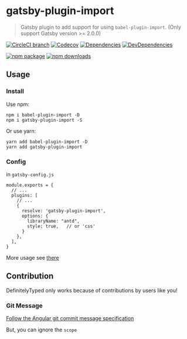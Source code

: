 # gatsby-plugin-import

> Gatsby plugin to add support for using `babel-plugin-import`.
> (Only support Gatsby version >= 2.0.0)

[![CircleCI branch](https://img.shields.io/circleci/project/github/xyy94813/gatsby-plugin-import/master.svg?style=flat-square)](https://circleci.com/gh/xyy94813/gatsby-plugin-import)
[![Codecov](https://img.shields.io/codecov/c/github/xyy94813/gatsby-plugin-import/master.svg?style=flat-square)](https://codecov.io/gh/xyy94813/gatsby-plugin-import/branch/master)
[![Dependencies](https://img.shields.io/david/xyy94813/gatsby-plugin-import.svg)](https://david-dm.org/xyy94813/gatsby-plugin-import)
[![DevDependencies](https://img.shields.io/david/dev/xyy94813/gatsby-plugin-import.svg)](https://david-dm.org/xyy94813/gatsby-plugin-import?type=dev)

[![npm package](https://img.shields.io/npm/v/gatsby-plugin-import.svg?style=flat-square)](https://www.npmjs.org/package/gatsby-plugin-import)
[![npm downloads](https://img.shields.io/npm/dm/gatsby-plugin-import.svg?style=flat-square)](http://npmjs.com/gatsby-plugin-import)

## Usage

### Install

Use npm: 
```
npm i babel-plugin-import -D
npm i gatsby-plugin-import -S
```

Or use yarn:
```
yarn add babel-plugin-import -D
yarn add gatsby-plugin-import
```

### Config

in `gatsby-config.js`

```
module.exports = {
  // ...
  plugins: [
    // ...
    {
      resolve: 'gatsby-plugin-import',
      options: {
        libraryName: "antd",
        style: true,   // or 'css'
      }
    },
  ],
}
```

More usage see [there](https://github.com/ant-design/babel-plugin-import)

## Contribution

DefinitelyTyped only works because of contributions by users like you!

### Git Message

[Follow the Angular git commit message specification](https://github.com/angular/angular.js/blob/master/DEVELOPERS.md#commits)

But, you can ignore the `scope`
